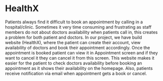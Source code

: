 # HealthX
Patients always find it difficult to book an appointment by calling in a hospital/clinic. Sometimes it very time consuming and frustrating as staff members do not about doctors availability when patients call in, this creates a problem for both patient and doctors. In our project, we have build website (HealthX), where the patient can create their account, view availability of doctors and book their appointment accordingly. Once the appointment is booked patient can view it in Appointment screen and if they want to cancel it they can cancel it from this screen. This website makes it easier for the patient to check doctors availability before booking an appointment as it shows their availability on the homepage. Also, patients receive notification via email when appointment gets a book or cancel.

